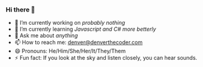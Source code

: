 ### Hi there 👋

- 🔭 I’m currently working on *probably nothing*
- 🌱 I’m currently learning *Javascript and C# more betterly*
- 💬 Ask me about *anything*
- 📫 How to reach me: [denver@denverthecoder.com](mailto:denver@denverthecoder.com?subject=From+Github:+)
- 😄 Pronouns: He/Him/She/Her/It/They/Them
- ⚡ Fun fact: If you look at the sky and listen closely, you can hear sounds.
